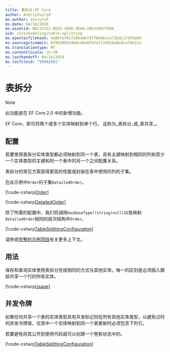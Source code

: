 ```yaml
---
title: 表拆分-EF Core
author: AndriySvyryd
ms.author: ansvyryd
ms.date: 04/10/2019
ms.assetid: 0EC2CCE1-BD55-45D8-9EA9-20634987F094
uid: core/modeling/table-splitting
ms.openlocfilehash: 4a0bfaf017106a0bfdff084b1c472bdc17459a89
ms.sourcegitcommit: 8f801993c9b8cd8a8fbfa7134818a8edca79e31a
ms.translationtype: MT
ms.contentlocale: zh-CN
ms.lasthandoff: 04/14/2019
ms.locfileid: "59562581"
---
```

# <a name="table-splitting"></a>表拆分

>[!NOTE]
> 此功能是在 EF Core 2.0 中的新增功能。

EF Core，即可将两个或多个实体映射到单个行。 这称为_表拆分_或_表共享_。

## <a name="configuration"></a>配置

若要使用表拆分实体类型都必须映射到同一个表，具有主键映射到相同的列和至少一个实体类型的主键和同一个表中的另一个之间配置关系。

表拆分的常见方案获得更高的性能或封装在表中使用的列的子集。

在此示例中`Order`的子集`DetailedOrder`。

[!code-csharp[Order](../../../samples/core/Modeling/TableSplitting/Order.cs?name=Order)]

[!code-csharp[DetailedOrder](../../../samples/core/Modeling/TableSplitting/DetailedOrder.cs?name=DetailedOrder)]

除了所需的配置中，我们将调用`HasBaseType((string)null)`以免映射`DetailedOrder`相同的层次结构中`Order`。

[!code-csharp[TableSplittingConfiguration](../../../samples/core/Modeling/TableSplitting/TableSplittingContext.cs?name=TableSplitting&highlight=3)]

请参阅[完整的示例项目](https://github.com/aspnet/EntityFramework.Docs/tree/master/samples/core/Modeling/TableSplitting)有关更多上下文。

## <a name="usage"></a>用法

保存和查询实体使用表拆分完成相同的方式与其他实体，唯一的区别是必须插入跟踪共享一个行的所有实体。

[!code-csharp[Usage](../../../samples/core/Modeling/TableSplitting/Program.cs?name=Usage)]

## <a name="concurrency-tokens"></a>并发令牌

如果任何共享一个表的实体类型具有并发标记则在所有其他实体类型，以避免过时的并发令牌值，仅其中一个实体映射到同一个表更新时必须包含下列它。

若要避免将其公开到使用代码就可以创建一个卷影状态中的。

[!code-csharp[TableSplittingConfiguration](../../../samples/core/Modeling/TableSplitting/TableSplittingContext.cs?name=ConcurrencyToken&highlight=2)]